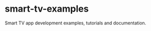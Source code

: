 smart-tv-examples
=================

Smart TV app development examples, tutorials and documentation.
